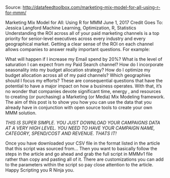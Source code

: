 Source: http://datafeedtoolbox.com/marketing-mix-model-for-all-using-r-for-mmm/

Marketing Mix Model for All: Using R for MMM
June 1, 2017  Credit Goes To: Jessica Langford  Machine Learning, Optimization, R, Statistics
Understanding the ROI across all of your paid marketing channels is a top priority for senior-level executives across every industry and every geographical market.  Getting a clear sense of the ROI on each channel allows companies to answer really important questions.  For example:

What will happen if I increase my Email spend by 20%?
What is the level of saturation I can expect from my Paid Search channel?
How do I incorporate seasonality into my budget allocation strategy?
How do I optimize my budget allocation across all of my paid channels?
Which geographies should I focus my efforts?
These are consequential questions that have the potential to have a major impact on how a business operates.  With that, it’s no wonder that companies devote significant time, energy , and resources to creating (or purchasing) a Marketing (or Media) Mix Modeling framework.  The aim of this post is to show you how you can use the data that you already have in conjunction with open source tools to create your own MMM solution.

*THIS IS SUPER SIMPLE.  YOU JUST DOWNLOAD YOUR CAMPAIGNS DATA AT A VERY HIGH LEVEL.  YOU NEED TO HAVE YOUR CAMPAIGN NAME, CATEGORY, SPEND/COST AND REVENUE.  THATS IT!*

Once you have downloaded your CSV file in the format listed in the article that this script was sourced from...  Then you want to basically follow the steps in the article and go ahead and grab the full script in MMMv1 file rather than copy and pasting all of it.  There are customizations you can add to the parameters within the script so pay close attention to the article.  Happy Scripting you R Ninja you.


